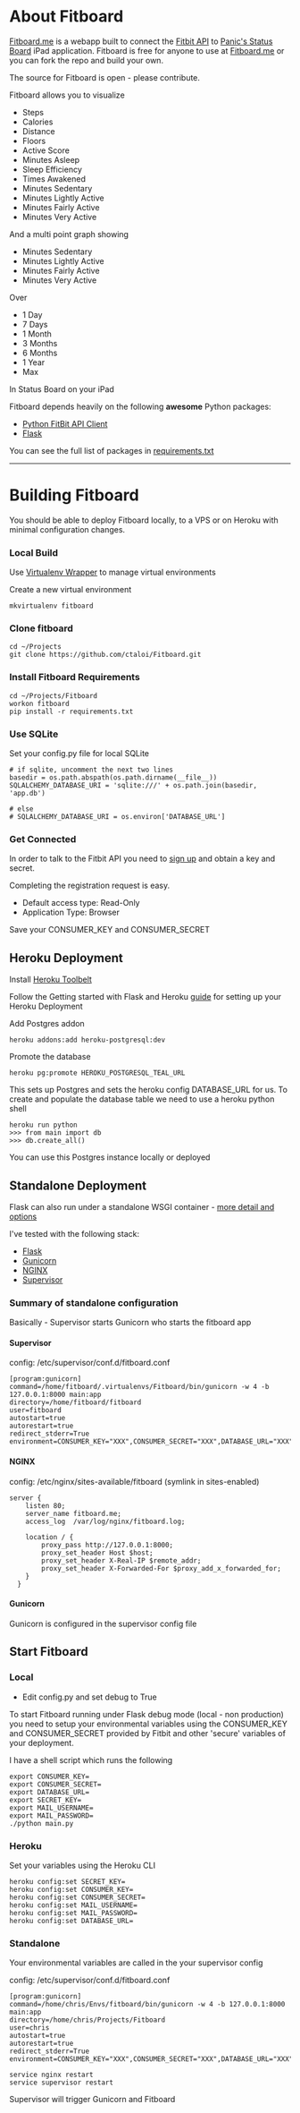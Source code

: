 # About Fitboard

[Fitboard.me](http://fitboard.me) is a webapp built to connect the [Fitbit API](http://dev.fitbit.com/) to [Panic's Status Board](https://panic.com/statusboard/) iPad application.  Fitboard is free for anyone to use at [Fitboard.me](http://fitboard.me) or you can fork the repo and build your own.

The source for Fitboard is open - please contribute.

Fitboard allows you to visualize

- Steps
- Calories
- Distance
- Floors
- Active Score
- Minutes Asleep
- Sleep Efficiency
- Times Awakened
- Minutes Sedentary
- Minutes Lightly Active
- Minutes Fairly Active
- Minutes Very Active

And a multi point graph showing

- Minutes Sedentary
- Minutes Lightly Active
- Minutes Fairly Active
- Minutes Very Active

Over

- 1 Day
- 7 Days
- 1 Month
- 3 Months
- 6 Months
- 1 Year
- Max

In Status Board on your iPad

Fitboard depends heavily on the following **awesome** Python packages:

- [Python FitBit API Client](https://github.com/orcasgit/python-fitbit)
- [Flask](http://flask.pocoo.org/)

You can see the full list of packages in [requirements.txt](https://github.com/ctaloi/Fitboard/blob/master/requirements.txt)


**********

# Building Fitboard

You should be able to deploy Fitboard locally, to a VPS or on Heroku with minimal configuration changes.

### Local Build

Use [Virtualenv Wrapper](http://virtualenvwrapper.readthedocs.org/en/latest/command_ref.html) to manage virtual environments

Create a new virtual environment

    mkvirtualenv fitboard

### Clone fitboard

    cd ~/Projects
    git clone https://github.com/ctaloi/Fitboard.git

### Install Fitboard Requirements

    cd ~/Projects/Fitboard
    workon fitboard
    pip install -r requirements.txt

### Use SQLite

Set your config.py file for local SQLite

    # if sqlite, uncomment the next two lines
    basedir = os.path.abspath(os.path.dirname(__file__))
    SQLALCHEMY_DATABASE_URI = 'sqlite:///' + os.path.join(basedir, 'app.db')

    # else
    # SQLALCHEMY_DATABASE_URI = os.environ['DATABASE_URL']

### Get Connected

In order to talk to the Fitbit API you need to [sign up](https://dev.fitbit.com/apps/new) and obtain a key and secret.

Completing the registration request is easy.

- Default access type: Read-Only
- Application Type: Browser

Save your CONSUMER_KEY and CONSUMER_SECRET

## Heroku Deployment

Install [Heroku Toolbelt](https://toolbelt.heroku.com/)

Follow the Getting started with Flask and Heroku [guide](https://devcenter.heroku.com/articles/python) for setting up your Heroku Deployment

Add Postgres addon

    heroku addons:add heroku-postgresql:dev

Promote the database

    heroku pg:promote HEROKU_POSTGRESQL_TEAL_URL

This sets up Postgres and sets the heroku config DATABASE_URL for us.  To create and populate the database table we need to use a heroku python shell

    heroku run python
    >>> from main import db
    >>> db.create_all()

You can use this Postgres instance locally or deployed

## Standalone Deployment

Flask can also run under a standalone WSGI container - [more detail and options](http://flask.pocoo.org/docs/deploying/wsgi-standalone/)

I've tested with the following stack:

- [Flask](http://flask.pocoo.org/)
- [Gunicorn](http://gunicorn.org/)
- [NGINX](http://nginx.org/)
- [Supervisor](https://pypi.python.org/pypi/supervisor)

### Summary of standalone configuration

Basically - Supervisor starts Gunicorn who starts the fitboard app

#### Supervisor

config: /etc/supervisor/conf.d/fitboard.conf

    [program:gunicorn]
    command=/home/fitboard/.virtualenvs/Fitboard/bin/gunicorn -w 4 -b 127.0.0.1:8000 main:app
    directory=/home/fitboard/fitboard
    user=fitboard
    autostart=true
    autorestart=true
    redirect_stderr=True
    environment=CONSUMER_KEY="XXX",CONSUMER_SECRET="XXX",DATABASE_URL="XXX",SECRET_KEY="XXX"

#### NGINX

config: /etc/nginx/sites-available/fitboard (symlink in sites-enabled)

    server {
        listen 80;
        server_name fitboard.me;
        access_log  /var/log/nginx/fitboard.log;

        location / {
            proxy_pass http://127.0.0.1:8000;
            proxy_set_header Host $host;
            proxy_set_header X-Real-IP $remote_addr;
            proxy_set_header X-Forwarded-For $proxy_add_x_forwarded_for;
        }
      }

#### Gunicorn

Gunicorn is configured in the supervisor config file

## Start Fitboard

### Local

- Edit config.py and set debug to True

To start Fitboard running under Flask debug mode (local - non production) you need to setup your environmental variables using the CONSUMER_KEY and CONSUMER_SECRET provided by Fitbit and other 'secure' variables of your deployment.

I have a shell script which runs the following

    export CONSUMER_KEY=
    export CONSUMER_SECRET=
    export DATABASE_URL=
    export SECRET_KEY=
    export MAIL_USERNAME=
    export MAIL_PASSWORD=
    ./python main.py

### Heroku

Set your variables using the Heroku CLI

    heroku config:set SECRET_KEY=
    heroku config:set CONSUMER_KEY=
    heroku config:set CONSUMER_SECRET=
    heroku config:set MAIL_USERNAME=
    heroku config:set MAIL_PASSWORD=
    heroku config:set DATABASE_URL=

### Standalone

Your environmental variables are called in the your supervisor config

config: /etc/supervisor/conf.d/fitboard.conf

    [program:gunicorn]
    command=/home/chris/Envs/fitboard/bin/gunicorn -w 4 -b 127.0.0.1:8000 main:app
    directory=/home/chris/Projects/Fitboard
    user=chris
    autostart=true
    autorestart=true
    redirect_stderr=True
    environment=CONSUMER_KEY="XXX",CONSUMER_SECRET="XXX",DATABASE_URL="XXX",SECRET_KEY="XXX"

    service nginx restart
    service supervisor restart

Supervisor will trigger Gunicorn and Fitboard
















